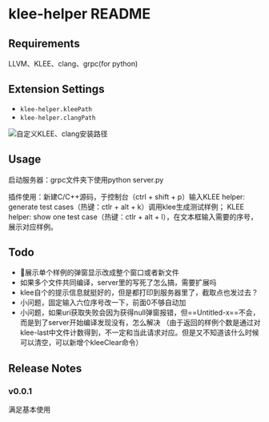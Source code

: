 # klee-helper README


## Requirements

LLVM、KLEE、clang、grpc(for python)

## Extension Settings

* `klee-helper.kleePath`
* `klee-helper.clangPath`

![自定义KLEE、clang安装路径](https://foruda.gitee.com/images/1660157531758584404/extension-settings-for--klee-helper.png)


## Usage

启动服务器：grpc文件夹下使用python server.py

插件使用：新建C/C++源码，于控制台（ctrl + shift + p）输入KLEE helper: generate test cases（热键：ctlr + alt + k）调用klee生成测试样例；
KLEE helper: show one test case（热键：ctlr + alt + l），在文本框输入需要的序号，展示对应样例。

## Todo

- 🔸展示单个样例的弹窗显示改成整个窗口或者新文件
- 如果多个文件共同编译，server里的写死了怎么搞，需要扩展吗
- klee自个的提示信息就挺好的，但是都打印到服务器里了，截取点也发过去？
- 小问题，固定输入六位序号改一下，前面0不够自动加
- 小问题，如果uri获取失败会因为获得null弹窗报错，但==Untitled-x==不会，而是到了server开始编译发现没有，怎么解决
  （由于返回的样例个数是通过对klee-last中文件计数得到，不一定和当此请求对应。但是又不知道该什么时候可以清空，可以新增个kleeClear命令）

## Release Notes

### v0.0.1

满足基本使用